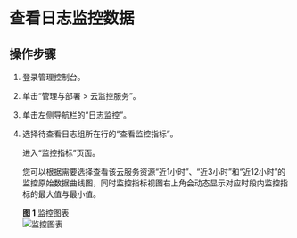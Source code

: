 # 查看日志监控数据<a name="zh-cn_topic_0103029436"></a>

## 操作步骤<a name="section14794123935011"></a>

1.  登录管理控制台。
2.  单击“管理与部署 \> 云监控服务”。
3.  单击左侧导航栏的“日志监控”。
4.  选择待查看日志组所在行的“查看监控指标”。

    进入“监控指标”页面。

    您可以根据需要选择查看该云服务资源“近1小时”、“近3小时”和“近12小时”的监控原始数据曲线图，同时监控指标视图右上角会动态显示对应时段内监控指标的最大值与最小值。

    **图 1**  监控图表<a name="fig26311181171"></a>  
    ![](figures/监控图表.png "监控图表")


